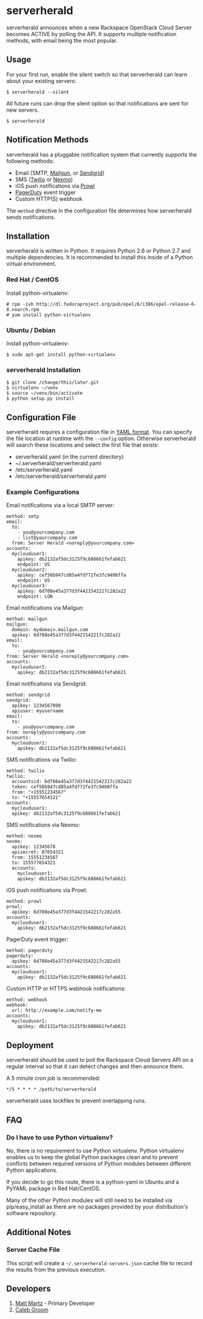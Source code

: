 # serverherald

serverherald announces when a new Rackspace OpenStack Cloud Server becomes
ACTIVE by polling the API. It supports multiple notification methods, with
email being the most popular.

## Usage

For your first run, enable the silent switch so that serverherald can learn
about your existing servers:

    $ serverherald --silent

All future runs can drop the silent option so that notifications are sent for
new servers.

    $ serverherald

## Notification Methods

serverherald has a pluggable notification system that currently supports the
following methods:

* Email (SMTP, [Mailgun](http://www.mailgun.com/), or [Sendgrid](http://sendgrid.com))
* SMS ([Twilio](http://www.twilio.com/) or [Nexmo](http://nexmo.com/))
* iOS push notifications via [Prowl](http://www.prowlapp.com/)
* [PagerDuty](http://www.pagerduty.com/) event trigger
* Custom HTTP(S) webhook

The `method` directive in the configuration file determines how serverherald
sends notifications.

## Installation

serverherald is written in Python. It requires Python 2.6 or Python 2.7 and
multiple dependencies. It is recommended to install this inside of a Python
virtual environment.

### Red Hat / CentOS

Install python-virtualenv:

    # rpm -ivh http://dl.fedoraproject.org/pub/epel/6/i386/epel-release-6-8.noarch.rpm
    # yum install python-virtualenv

### Ubuntu / Debian

Install python-virtualenv:

    $ sudo apt-get install python-virtualenv

### serverherald Installation

    $ git clone /change/this/later.git
    $ virtualenv ~/venv
    $ source ~/venv/bin/activate
    $ python setup.py install


## Configuration File

serverherald requires a configuration file in
[YAML format](http://yaml.org/spec/1.1/#id857168). You can specify the file
location at runtime with the `--config` option. Otherwise serverherald will
search these locations and select the first file that exists:
 * serverherald.yaml (in the current directory)
 * ~/.serverherald/serverherald.yaml
 * /etc/serverherald.yaml
 * /etc/serverherald/serverherald.yaml

### Example Configurations

Email notifications via a local SMTP server:

    method: smtp
    email:
      to:
        - you@yourcompany.com
        - list@yourcompany.com
      from: Server Herald <noreply@yourcompany.com>
    accounts:
      myclouduser1:
        apikey: db2132af5dc3125f9c688661fefab621
        endpoint: US
      myclouduser2:
        apikey: cef58b947cd85a4fd772fe37c9408ffa
        endpoint: US
      myclouduser3:
        apikey: 6d708e45a377d3f4421542217c282a22
        endpoint: LON

Email notifications via Mailgun:

    method: mailgun
    mailgun:
      domain: mydomain.mailgun.com
      apikey: 6d708e45a377d3f4421542217c282a22
    email:
      to:
        - you@yourcompany.com
    from: Server Herald <noreply@yourcompany.com>
    accounts:
      myclouduser1:
        apikey: db2132af5dc3125f9c688661fefab621

Email notifications via Sendgrid:

    method: sendgrid
    sendgrid:
      apikey: 1234567890
      apiuser: myusername
    email:
      to:
        - you@yourcompany.com
    from: noreply@yourcompany.com
    accounts:
      myclouduser1:
        apikey: db2132af5dc3125f9c688661fefab621

SMS notifications via Twilio:

    method: twilio
    twilio:
      accountsid: 6d708e45a377d3f4421542217c282a22
      token: cef58b947cd85a4fd772fe37c9408ffa
      from: "+15551234567"
      to: "+15557654321"
    accounts:
      myclouduser1:
      apikey: db2132af5dc3125f9c688661fefab621

SMS notifications via Nexmo:

    method: nexmo
    nexmo:
      apikey: 12345678
      apisecret: 87654321
      from: 15551234567
      to: 155577654321
      accounts:
        myclouduser1:
        apikey: db2132af5dc3125f9c688661fefab621

iOS push notifications via Prowl:

    method: prowl
    prowl:
      apikey: 6d708e45a377d3f4421542217c282a55
    accounts:
      myclouduser1:
        apikey: db2132af5dc3125f9c688661fefab621

PagerDuty event trigger:

    method: pagerduty
    pagerduty:
      apikey: 6d708e45a377d3f4421542217c282a55
    accounts:
      myclouduser1:
        apikey: db2132af5dc3125f9c688661fefab621

Custom HTTP or HTTPS webhook notifications:

    method: webhook
    webhook:
      url: http://example.com/notify-me
    accounts:
      myclouduser1:
        apikey: db2132af5dc3125f9c688661fefab621


## Deployment

serverherald should be used to poll the Rackspace Cloud Servers API on
a regular interval so that it can detect changes and then announce them.

A 5 minute cron job is recommended:

    */5 * * * * /path/to/serverherald

serverherald uses lockfiles to prevent overlapping runs.

## FAQ

### Do I have to use Python virtualenv?

No, there is no requirement to use Python virtualenv. Python virtualenv
enables us to keep the global Python packages clean and to prevent conflicts
between required versions of Python modules between different Python
applications.

If you decide to go this route, there is a python-yaml in Ubuntu and a PyYAML
package in Red Hat/CentOS.

Many of the other Python modules will still need to be installed via
pip/easy_install as there are no packages provided by your distribution's
software repository.

## Additional Notes

### Server Cache File

This script will create a `~/.serverherald-servers.json` cache file to record
the results from the previous execution.

## Developers

1. [Matt Martz](mailto:matt.martz@rackspace.com) - Primary Developer
1. [Caleb Groom](mailto:cgroom@rackspace.com)